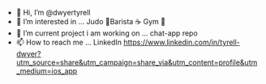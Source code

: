 - 👋 Hi, I’m @dwyertyrell
- 👀 I’m interested in ... Judo 🥋Barista ☕️ Gym 🤸
- 🌱 I’m current project i am working on ... chat-app repo  
- 📫 How to reach me ... LinkedIn https://www.linkedin.com/in/tyrell-dwyer?utm_source=share&utm_campaign=share_via&utm_content=profile&utm_medium=ios_app

<!---
dwyertyrell/dwyertyrell is a ✨ special ✨ repository because its `README.md` (this file) appears on your GitHub profile.
You can click the Preview link to take a look at your changes.
--->
